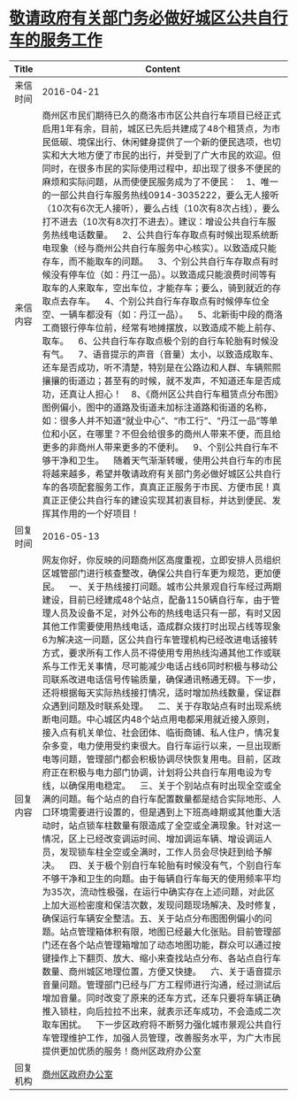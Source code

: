 # <a href="http://www.shangluo.gov.cn/zmhd/ldxxxx.jsp?urltype=leadermail.LeaderMailContentUrl&wbtreeid=1112&leadermailid=3588">敬请政府有关部门务必做好城区公共自行车的服务工作</a>
|Title|Content|
|:---:|---|
|来信时间|2016-04-21|
|来信内容|商州区市民们期待已久的商洛市市区公共自行车项目已经正式启用1年有余，目前，城区已先后共建成了48个租赁点，为市民低碳、境保出行、休闲健身提供了一个新的便民选项，也切实和大大地方便了市民的出行，并受到了广大市民的欢迎。但同时，在很多市民的实际使用过程中，却出现了很多不便民的麻烦和实际问题，从而使便民服务成为了不便民：    1、唯一的一部公共自行车服务热线0914-3035222，要么无人接听（10次有6次无人接听），要么占线（10次有8次占线），要么打不进去（10次有8次打不进去）。建议：增设公共自行车服务热线电话数量。    2、公共自行车存取点有时候出现系统断电现象（经与商州公共自行车服务中心核实）。以致造成只能存车，而不能取车的问题。    3、个别公共自行车存取点有时候没有停车位（如：丹江一品）。以致造成只能浪费时间等有取车的人来取车，空出车位，才能存车；要么，骑到就近的存取点去存车。    4、个别公共自行车存取点有时候停车位全空、一辆车都没有（如：丹江一品）。    5、北新街中段的商洛工商银行停车位前，经常有地摊摆放，以致造成不能上前存、取车。    6、公共自行车存取点极个别的自行车轮胎有时候没有气。    7、语音提示的声音（音量）太小，以致造成取车、还车是否成功，听不清楚，特别是在公路边和人群、车辆熙熙攘攘的街道边；甚至有的时候，就不发声，不知道还车是否成功，还真让人担心！    8、《商州区公共自行车租赁点分布图》图例偏小，图中的道路及街道未加标注道路和街道的名称，如：很多人并不知道“就业中心”、“市工行”、“丹江一品”等单位和小区，在哪里？不但会给很多的商州人带来不便，而且给更多的非商州人带来更多的不便利。    9、个别公共自行车不够干净和卫生。    随着天气渐渐转暖，使用公共自行车的市民将越来越多，希望并敬请政府有关部门务必做好城区公共自行车的各项配套服务工作，真真正正服务于市民、方便市民！真真正正使公共自行车的建设实现其初衷目标，并达到便民、发挥其作用的一个好项目！|
|回复时间|2016-05-13|
|回复内容|网友你好，你反映的问题商州区高度重视，立即安排人员组织区城管部门进行核查整改，确保公共自行车更为规范，更加便民。    一、关于热线接打问题。城市公共景观自行车经过两期建设，目前已经建成48个站点，配备1150辆自行车，由于管理人员及设备不足，对外公布的热线电话只有一部，有时又因其他工作需要使用热线电话，造成群众拨打时出现占线等现象6为解决这一问题，区公共自行车管理机构已经改进电话接转方式，要求所有工作人员不得使用专用热线沟通其他工作或联系与工作无关事情，尽可能减少电话占线6同时积极与移动公司联系改进电话信号传输质量，确保通讯畅通无碍。下一步，还将根据每天实际热线接打情况，适时增加热线数量，保证群众遇到问题及时联系处理。    二、关于存取站点有时出现系统断电问题。中心城区内48个站点用电都采用就近接入原则，接入点有机关单位、社会团体、临街商铺、私人住户，情况复杂多变，电力使用受约束很大。自行车运行以来，一旦出现断电等问题，管理部门都会积极协调尽快恢复用电。目前，区政府正在积极与电力部门协调，计划将公共自行车用电设为专线，以确保用电稳定。    三、关于个别站点有时出现全空或全满的问题。每个站点的自行车配置数量都是结合实际地形、人口环境需要进行设置的，但是遇到上下班高峰期或其他重大活动时，站点锁车柱数量有限造成了全空或全满现象。针对这一情况，区上已经改变调运时间、增加调运车辆、增设调运人员，发现锁车柱全空或全满时，工作人员会尽快赶到给予解决。    四、关于极个别自行车轮胎有时候没有气，个别自行车不够干净和卫生的向题。由于每辆自行车每天的使用频率平均为35次，流动性极强，在运行中确实存在上述问题，对此区上加大巡检密度和保洁次数，发现问题现场解决、及时修复，确保运行车辆安全整洁。五、关于站点分布图图例偏小的问题。站点管理箱体积有限，地图已经最大化张贴。目前管理部门还在各个站点管理箱增加了动态地图功能，群众可以通过按键操作上下翻页、放大、缩小来查找站点分布、各站点自行车数量、商州城区地理位置，方便又快捷。    六、关于语音提示音量问题。管理部门已经与厂方工程师进行沟通，经过测试后增加音量。同时改变了原来的还车方式，还车只要将车辆正确推入锁柱，向后拉拉不出来，就表示还车成功，不会造成二次取车困扰。    下一步区政府将不断努力强化城市景观公共自行车管理维护工作，加强人员管理，改善服务水平，为广大市民提供更加优质的服务！商州区政府办公室|
|回复机构|<a href="../../categories/agencies/商州区政府办公室.md">商州区政府办公室</a>|
